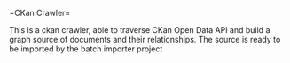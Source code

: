 =CKan Crawler=

This is a ckan crawler, able to traverse CKan Open Data API and build a graph source of documents and their relationships.
The source is ready to be imported by the batch importer project
